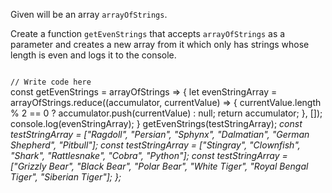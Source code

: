 Given will be an array `arrayOfStrings`.

Create a function `getEvenStrings` that
accepts `arrayOfStrings` as a parameter and
creates a new array from it which only has
strings whose length is even and logs it
to the console.


<codeblock language="javascript" type="exercise" testMode="multipleInput">
<code>
// Write code here 
</code>
<solution>
const getEvenStrings = arrayOfStrings => {
  let evenStringArray = arrayOfStrings.reduce((accumulator, currentValue) => {
    currentValue.length % 2 == 0 ? accumulator.push(currentValue) : null;
    return accumulator;
  }, []);
  console.log(evenStringArray);
}
</solution>
<testcases>
<caller>
getEvenStrings(testStringArray);
</caller>
<testcase>
<i>
const testStringArray = ["Ragdoll", "Persian", "Sphynx", "Dalmatian", "German Shepherd", "Pitbull"];
</i>
</testcase>
<testcase>
<i>
const testStringArray = ["Stingray", "Clownfish", "Shark", "Rattlesnake", "Cobra", "Python"];
</i>
</testcase>
<testcase>
<i>
const testStringArray = ["Grizzly Bear", "Black Bear", "Polar Bear", "White Tiger", "Royal Bengal Tiger", "Siberian Tiger"];
};
</i>
</testcase>
</testcases>
</codeblock>
